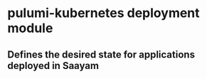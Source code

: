# pulumi-kubernetes deployment module
## Defines the desired state for applications deployed in Saayam
